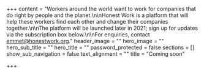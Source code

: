 +++
content = "Workers around the world want to work for companies that do right by people and the planet.\n\nHonest Work is a platform that will help these workers find each other and change their companies together.\n\nThe platform will be launched later in 2021; sign up for updates via the subscription box below.\n\nFor enquiries, contact emmet@honestwork.org."
header_image = ""
hero_image = ""
hero_sub_title = ""
hero_title = ""
password_protected = false
sections = []
show_sub_navigation = false
text_alignment = ""
title = "Coming soon"

+++
